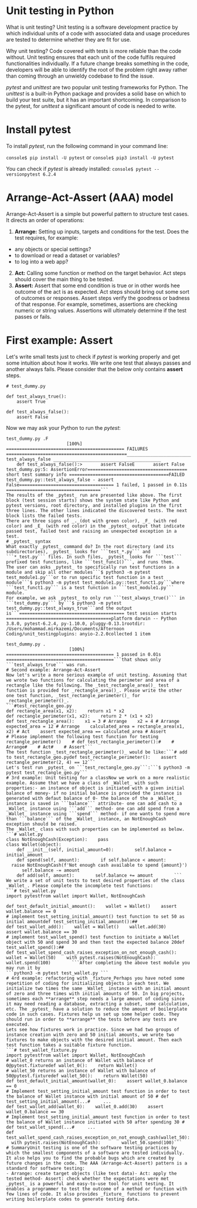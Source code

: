 # Unit testing in Python

What is unit testing?
Unit testing is a software development practice by which individual units of a code with associated data and usage procedures are tested to determine whether they are fit for use.

Why unit testing?
Code covered with tests is more reliable than the code without. Unit testing ensures that each unit of the code fulfils required functionalities individually. If a future change breaks something in the code, developers will be able to identify the root of the problem right away rather than coming through an unwieldy codebase to find the issue.

_pytest_ and _unittest_ are two popular unit testing frameworks for Python. The _unittest_ is a built-in Python package and provides a solid base on which to build your test suite, but it has an important shortcoming. In comparison to the pytest, for _unittest_ a significant amount of code is needed to write.

# Install pytest
To install _pytest_, run the following command in your command line:

```console$ pip install -U pytest```
or
```console$ pip3 install -U pytest```

You can check if _pytest_ is already installed:
```console$ pytest --versionpytest 6.2.4```

# Arrange-Act-Assert (AAA) model
Arrange-Act-Assert is a simple but powerful pattern to structure test cases. It directs an order of operations:
1. **Arrange:** Setting up inputs, targets and conditions for the test. Does the test requires, for example:   
  * any objects or special settings?   
  * to download or read a dataset or variables?   
  * to log into a web app?  
2. **Act:** Calling some function or method on the target behavior. Act steps should cover the main thing to be tested.
3. **Assert:** Assert that some end condition is true or in other words hee outcome of the act is as expected. Act steps should bring out some sort of outcomes or responses. Assert steps verify the goodness or badness of that response. For example, sometimes, assertions are checking numeric or string values. Assertions will ultimately determine if the test passes or fails.

# First example: Assert
Let's write small tests just to check if _pytest_ is working properly and get some intuition about how it works. We write one test that always passes and another always fails. Please consider that the below only contains **assert** steps.
```
# test_dummy.py

def test_always_true():
    assert True
    
def test_always_false():
    assert False

```
  
Now we may ask your Python to run the _pytest_:
```$ python3 -m pytest======================================== test session starts ========================================platform darwin -- Python 3.8.0, pytest-6.2.4, py-1.10.0, pluggy-0.13.1rootdir: /path_to_the_working_directory/plugins: anyio-2.2.0collected 2 items                                                                                   
test_dummy.py .F                                                                              [100%]
============================================= FAILURES ==============================================_________________________________________ test_always_false _________________________________________
    def test_always_false():>       assert FalseE       assert False
test_dummy.py:5: AssertionError====================================== short test summary info ======================================FAILED test_dummy.py::test_always_false - assert False==================================== 1 failed, 1 passed in 0.11s ====================================```
The results of the _pytest_ run are presented like above. The first block (test session starts) shows the system state like Python and pytest versions, root directory, and installed plugins in the first three lines. The other lines indicated the discovered tests. The next block lists the failed tests.
There are three signs of _._(dot with green color), _F_ (with red color) and _E_ (with red color) in the _pytest_ output that indicate passed test, failed test and raising an unexpected exception in a test.
# _pytest_ syntax
What exactly _pytest_ command do? In the root directory (and its subdirectories), _pytest_ looks for ```test_*.py``` and ```*_test.py``` files. In such files, _pytest_ looks for ```test``` prefixed test functions, like ```test_func1()```, and runs them.
The user can asks _pytest_ to specifically run test functions in a module and skip all other modules```$ python3 -m pytest test_module1.py```or to run specific test function in a test module```$ python3 -m pytest test_module1.py::test_funct1.py```where ```test_funct1.py``` is a test function in ```test_module1.py``` module.
For example, we ask _pytest_ to only run ```test_always_true()``` in ```test_dummy.py``` by```$ python3 -m pytest test_dummy.py::test_always_true```and the output is```======================================== test session starts ========================================platform darwin -- Python 3.8.0, pytest-6.2.4, py-1.10.0, pluggy-0.13.1rootdir: /Users/mohammad.mirkazemi/Documents/Afternoon Coding/unit_testingplugins: anyio-2.2.0collected 1 item                                                                                    
test_dummy.py .                                                                               [100%]
========================================= 1 passed in 0.01s =========================================```that shows only ```test_always_true``` was run.
# Second example: Arrange-Act-Assert
Now let's write a more serious example of unit testing. Assuming that we wrote two functions for calculating the perimeter and area of a rectangle like the following. The _test_rectangle_area()_ test function is provided for _rectangle_area()_. Please write the other one test function, _test_rectangle_perimeter()_ for _rectangle_perimeter()_.
```#test_rectangle_geo.py
def rectangle_area(x1, x2):    return x1 * x2
def rectangle_perimeter(x1, x2):    return 2 * (x1 + x2)
def test_rectangle_area():    x1 = 3 # Arrange    x2 = 4 # Arrange    expected_area = 12 # Arrange    calculated_area = rectangle_area(x1, x2) # Act    assert expected_area == calculated_area # Assert
# Please implement the following test function for testing rectangle_perimeter()    # def test_rectangle_perimeter():#    # Arrange#    # Act#    # Assert```
The test function _test_rectangle_perimeter()_ would be like:```# add to test_rectangle_geo.pydef test_rectangle_perimeter():    assert rectangle_perimeter(2, 4) == 12```
Let's test run _pytest_ on ```test_rectangle_geo.py```:```$ python3 -m pytest test_rectangle_geo.py```
# 3rd example: Unit testing for a classNow we work on a more realistic example. Assume that we have a class of _Wallet_ with such properties:- an instance of object is initiated with a given initial balance of money- if no initial balance is provided the instance is generated with defaut balance of 0- the balance of the a _Wallet_ instance is saved in ```balance``` attribute- one can add cash to a _Wallet_ instance using ```add``` method- one can add spend from a _Wallet_ instance using ```spend``` method- if one wants to spend more than ```balance``` of the _Wallet_ instance, an NotEnoughCash exception should be raised.
The _Wallet_ class with such properties can be implemented as below.
```# wallet.py
class NotEnoughCash(Exception):    pass
class Wallet(object):
    def __init__(self, initial_amount=0):        self.balance = initial_amount
    def spend(self, amount):        if self.balance < amount:            raise NotEnoughCash(f'Not enough cash available to spend {amount}')        self.balance -= amount
    def add(self, amount):        self.balance += amount        ```
We write a set of unit tests to test desired properties of the class _Wallet_. Please complete the incomplete test functions:
```# test_wallet.py
import pytestfrom wallet import Wallet, NotEnoughCash

def test_default_initial_amount():    wallet = Wallet()    assert wallet.balance == 0
# implement test_setting_initial_amount() test function to set 50 as initial amountdef test_setting_initial_amount():##
def test_wallet_add():    wallet = Wallet()    wallet.add(30)    assert wallet.balance == 30
# implement test_wallet_spend() test function to initiate a Wallet object with 50 and spend 30 and then test the expected balance 20def test_wallet_spend():##
def test_wallet_spend_cash_raises_exception_on_not_enough_cash():    wallet = Wallet(50)    with pytest.raises(NotEnoughCash):        wallet.spend(100)        ```After completing the above test module you may run it by
```python3 -m pytest test_wallet.py ```
# 4rd example: refactoring with _fixture_Perhaps you have noted some repetition of coding for initializing objects in each test. We initialize two times the same _Wallet_ instance with an initial amount of zero and three times with initial amounts of 50. In big projects, sometimes each **arrange** step needs a large amount of coding since it may need reading a database, extracting a subset, some calculation, etc. The _pytest_ have a solution to reduce the amount of boilerplate code in such cases. Fixtures help us set up some helper code. They should run in order to **arrange** the tests before any tests are executed.
Lets see how fixtures work in practice. Since we had two groups of instance creation with zero and 50 initial amounts, we wrote two fixtures to make objects with the desired initial amount. Then each test function takes a suitable fixture function.
```# test_wallet_fixture.py
import pytestfrom wallet import Wallet, NotEnoughCash
# wallet_0 returns an instance of Wallet with balance of 0@pytest.fixturedef wallet_0():    return Wallet()
# wallet_50 returns an instance of Wallet with balance of 50@pytest.fixturedef wallet_50():    return Wallet(50)
def test_default_initial_amount(wallet_0):    assert wallet_0.balance == 0
# Implement test_setting_initial_amount test function in order to test the balance of Wallet instance with initial amount of 50 # def test_setting_initial_amount(...#     ...
def test_wallet_add(wallet_0):    wallet_0.add(30)    assert wallet_0.balance == 30
# Implement test_setting_initial_amount test function in order to test the balance of Wallet instance initiated with 50 after spending 30 # def test_wallet_spend(...#     ...
def test_wallet_spend_cash_raises_exception_on_not_enough_cash(wallet_50):    with pytest.raises(NotEnoughCash):        wallet_50.spend(100)```
# SummaryUnit testing is one of the software testing practices by which the smallest components of a software are tested individually. It also helps you to find the probable bugs which are created by future changes in the code. The AAA (Arrange-Act-Assert) pattern is a standard for software testing:
- Arrange: create target objects (like test data)- Act: apply the tested method- Assert: check whether the expectations were met
_pytest_ is a powerful and easy-to-use tool for unit testing. It enables a programmer to test the outcome of a method or function with few lines of code. It also provides _fixture_ functions to prevent writing boilerplate codes to generate testing data. 
